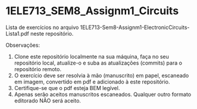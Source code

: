 # 1ELE713_SEM8_Assignm1_Circuits

Lista de exercícios no arquivo 1ELE713-Sem8-Assignm1-ElectronicCircuits-Lista1.pdf neste repositório.

Observações:

1. Clone este repositório localmente na sua máquina, faça no seu repositório local, atualize-o e suba as atualizações (commits) para o repositório remoto.
2. O exercício deve ser resolvia à mão (manuscrito) em papel, escaneado em imagem, convertido em pdf e adicionado à este repositório.
3. Certifique-se que o pdf esteja BEM legível.
4. Apenas serão aceitos manuscritos escaneados. Qualquer outro formato editorado NÃO será aceito.
